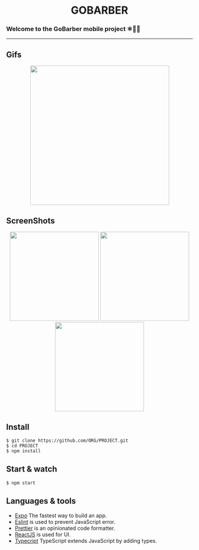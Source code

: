 <h1 align='center'> GOBARBER </h1>

### Welcome to the GoBarber mobile project ⚛🚀🔥

---
## Gifs

<p align='center'>
<img src='https://user-images.githubusercontent.com/52014318/92821861-e2e27e80-f3a1-11ea-9076-6149b86c74c8.gif' width='375' />
</ p>

## ScreenShots

<p align='center'>
  
  <img src='https://user-images.githubusercontent.com/52014318/92420560-79b4fe00-f14a-11ea-8a63-bab8bd59c2e9.png' width='240' />
  <img src='https://user-images.githubusercontent.com/52014318/92420559-7883d100-f14a-11ea-975e-ebecbcd1ab7a.png' width='240' />
  <img src='https://user-images.githubusercontent.com/52014318/92420558-7752a400-f14a-11ea-8da6-2bb486d3ccc4.png' width='240' />
</ p>


## Install

    $ git clone https://github.com/ORG/PROJECT.git
    $ cd PROJECT
    $ npm install


## Start & watch

    $ npm start

## Languages & tools

- [Expo](https://expo.io/) The fastest way to build an app.
- [Eslint](https://eslint.org/) is used to prevent JavaScript error.
- [Prettier](https://prettier.io/docs/en/index.html) is an opinionated code formatter.
- [ReactJS](https://github.com/facebook/react) is used for UI.
- [Typecript](https://www.typescriptlang.org/) TypeScript extends JavaScript by adding types.


